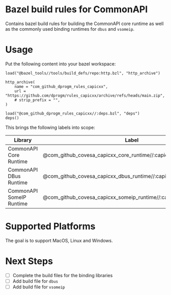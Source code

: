 # Bazel build rules for CommonAPI

Contains bazel build rules for building the CommonAPI core runtime as well as the commonly used binding runtimes for `dbus` and `vsomeip`.

# Usage

Put the following content into your bazel workspace:

```Starlark
load("@bazel_tools//tools/build_defs/repo:http.bzl", "http_archive")

http_archive(
    name = "com_github_dprogm_rules_capicxx",
    url = "https://github.com/dprogm/rules_capicxx/archive/refs/heads/main.zip",
    # strip_prefix = "",
)

load("@com_github_dprogm_rules_capicxx//:deps.bzl", "deps")
deps()
```

This brings the following labels into scope:

| Library                  | Label                                                              |
|--------------------------|--------------------------------------------------------------------|
| CommonAPI Core Runtime   | @com_github_covesa_capicxx_core_runtime//:capicxx_core_runtime     |
| CommonAPI DBus Runtime   | @com_github_covesa_capicxx_dbus_runtime//:capicxx_dbus_runtime     |
| CommonAPI SomeIP Runtime | @com_github_covesa_capicxx_someip_runtime//:capicxx_someip_runtime |

# Supported Platforms

The goal is to support MacOS, Linux and Windows.

# Next Steps

- [ ] Complete the build files for the binding libraries
- [ ] Add build file for `dbus`
- [ ] Add build file for `vsomeip`